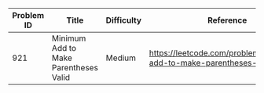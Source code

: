 | Problem ID | Title | Difficulty | Reference
| --- | --- | --- | ---
| 921 | Minimum Add to Make Parentheses Valid | Medium | https://leetcode.com/problems/minimum-add-to-make-parentheses-valid/
